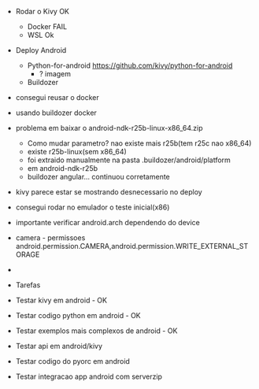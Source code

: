

 - Rodar o Kivy OK
    - Docker FAIL
    - WSL Ok
 - Deploy Android
    - Python-for-android https://github.com/kivy/python-for-android
        - ? imagem 
    - Buildozer

 - consegui reusar o docker
 - usando buildozer docker
 - problema em baixar o android-ndk-r25b-linux-x86_64.zip
    - Como mudar parametro? nao existe mais r25b(tem r25c nao x86_64)
    - existe r25b-linux(sem x86_64)
    - foi extraido manualmente na pasta .buildozer/android/platform
     - em android-ndk-r25b
     - buildozer angular... continuou corretamente
 - kivy parece estar se mostrando desnecessario no deploy
 - consegui rodar no emulador o teste inicial(x86)
 - importante verificar android.arch dependendo do device
 - camera - permissoes android.permission.CAMERA,android.permission.WRITE_EXTERNAL_STORAGE
 - 


 - Tarefas
  - Testar kivy em android - OK
  - Testar codigo python em android - OK
  - Testar exemplos mais complexos de android - OK
  - Testar api em android/kivy
  - Testar codigo do pyorc em android
  - Testar integracao app android com serverzip